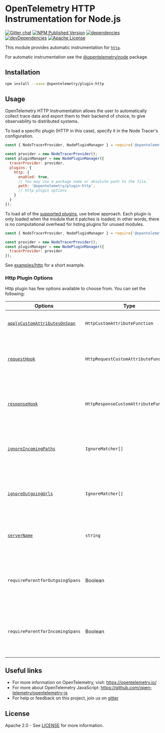 # OpenTelemetry HTTP Instrumentation for Node.js

[![Gitter chat][gitter-image]][gitter-url]
[![NPM Published Version][npm-img]][npm-url]
[![dependencies][dependencies-image]][dependencies-url]
[![devDependencies][devDependencies-image]][devDependencies-url]
[![Apache License][license-image]][license-image]

This module provides automatic instrumentation for [`http`](https://nodejs.org/api/http.html).

For automatic instrumentation see the
[@opentelemetry/node](https://github.com/open-telemetry/opentelemetry-js/tree/master/packages/opentelemetry-node) package.

## Installation

```bash
npm install --save @opentelemetry/plugin-http
```

## Usage

OpenTelemetry HTTP Instrumentation allows the user to automatically collect trace data and export them to their backend of choice, to give observability to distributed systems.

To load a specific plugin (HTTP in this case), specify it in the Node Tracer's configuration.

```js
const { NodeTracerProvider, NodePluginManager } = require('@opentelemetry/node');

const provider = new NodeTracerProvider();
const pluginManager = new NodePluginManager({
  tracerProvider: provider,
  plugins: {
    http: {
      enabled: true,
      // You may use a package name or absolute path to the file.
      path: '@opentelemetry/plugin-http',
      // http plugin options
    }
  }
});
```

To load all of the [supported plugins](https://github.com/open-telemetry/opentelemetry-js#plugins), use below approach. Each plugin is only loaded when the module that it patches is loaded; in other words, there is no computational overhead for listing plugins for unused modules.

```js
const { NodeTracerProvider, NodePluginManager } = require('@opentelemetry/node');

const provider = new NodeTracerProvider();
const pluginManager = new NodePluginManager({
  tracerProvider: provider
});
```

See [examples/http](https://github.com/open-telemetry/opentelemetry-js/tree/master/examples/http) for a short example.

### Http Plugin Options

Http plugin has few options available to choose from. You can set the following:

| Options | Type | Description |
| ------- | ---- | ----------- |
| [`applyCustomAttributesOnSpan`](https://github.com/open-telemetry/opentelemetry-js/blob/master/packages/opentelemetry-plugin-http/src/types.ts#L52) | `HttpCustomAttributeFunction` | Function for adding custom attributes |
| [`requestHook`](https://github.com/open-telemetry/opentelemetry-js/blob/master/packages/opentelemetry-plugin-http/src/types.ts#L60) | `HttpRequestCustomAttributeFunction` | Function for adding custom attributes before request is handled |
| [`responseHook`](https://github.com/open-telemetry/opentelemetry-js/blob/master/packages/opentelemetry-plugin-http/src/types.ts#L67) | `HttpResponseCustomAttributeFunction` | Function for adding custom attributes before response is handled |
| [`ignoreIncomingPaths`](https://github.com/open-telemetry/opentelemetry-js/blob/master/packages/opentelemetry-plugin-http/src/types.ts#L28) | `IgnoreMatcher[]` | Http plugin will not trace all incoming requests that match paths |
| [`ignoreOutgoingUrls`](https://github.com/open-telemetry/opentelemetry-js/blob/master/packages/opentelemetry-plugin-http/src/types.ts#L28) | `IgnoreMatcher[]` | Http plugin will not trace all outgoing requests that match urls |
| [`serverName`](https://github.com/open-telemetry/opentelemetry-js/blob/master/packages/opentelemetry-plugin-http/src/types.ts#L28) | `string` | The primary server name of the matched virtual host. |
| `requireParentforOutgoingSpans` | Boolean | Require that is a parent span to create new span for outgoing requests. |
| `requireParentforIncomingSpans` | Boolean | Require that is a parent span to create new span for incoming requests. |

## Useful links

- For more information on OpenTelemetry, visit: <https://opentelemetry.io/>
- For more about OpenTelemetry JavaScript: <https://github.com/open-telemetry/opentelemetry-js>
- For help or feedback on this project, join us on [gitter][gitter-url]

## License

Apache 2.0 - See [LICENSE][license-url] for more information.

[gitter-image]: https://badges.gitter.im/open-telemetry/opentelemetry-js.svg
[gitter-url]: https://gitter.im/open-telemetry/opentelemetry-node?utm_source=badge&utm_medium=badge&utm_campaign=pr-badge&utm_content=badge
[license-url]: https://github.com/open-telemetry/opentelemetry-js/blob/master/LICENSE
[license-image]: https://img.shields.io/badge/license-Apache_2.0-green.svg?style=flat
[dependencies-image]: https://david-dm.org/open-telemetry/opentelemetry-js/status.svg?path=packages/opentelemetry-plugin-http
[dependencies-url]: https://david-dm.org/open-telemetry/opentelemetry-js?path=packages%2Fopentelemetry-plugin-http
[devDependencies-image]: https://david-dm.org/open-telemetry/opentelemetry-js/dev-status.svg?path=packages/opentelemetry-plugin-http
[devDependencies-url]: https://david-dm.org/open-telemetry/opentelemetry-js?path=packages%2Fopentelemetry-plugin-http&type=dev
[npm-url]: https://www.npmjs.com/package/@opentelemetry/plugin-http
[npm-img]: https://badge.fury.io/js/%40opentelemetry%2Fplugin-http.svg
